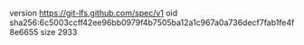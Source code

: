version https://git-lfs.github.com/spec/v1
oid sha256:6c5003ccff42ee96bb0979f4b7505ba12a1c967a0a736decf7fab1fe4f8e6655
size 2933
